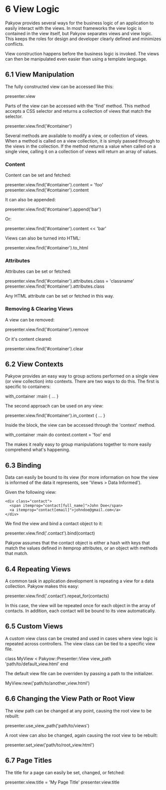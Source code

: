 <h1 id="section_6">6 View Logic</h1>

Pakyow provides several ways for the business logic of an application to easily interact with the views. In most frameworks the view logic is contained in the view itself, but Pakyow separates views and view logic. This keeps the roles for design and developer clearly defined and minimizes conflicts.

View construction happens before the business logic is invoked. The views can then be manipulated even easier than using a template language.

<h2 id="section_6.1">6.1 View Manipulation</h2>

The fully constructed view can be accessed like this:

<div class="code ruby">
presenter.view
</div>

Parts of the view can be accessed with the 'find' method. This method accepts a CSS selector and returns a collection of views that match the selector.

<div class="code ruby">
presenter.view.find('#container')
</div>

Several methods are available to modify a view, or collection of views. When a method is called on a view collection, it is simply passed through to the views in the collection. If the method returns a value when called on a single view, calling it on a collection of views will return an array of values.

### Content

Content can be set and fetched:

<div class="code ruby">
presenter.view.find('#container').content = 'foo'
presenter.view.find('#container').content
</div>

It can also be appended:

<div class="code ruby">
presenter.view.find('#container').append('bar')
</div>

Or:

<div class="code ruby">
presenter.view.find('#container').content &lt;&lt; 'bar'
</div>

Views can also be turned into HTML:

<div class="code ruby">
presenter.view.find('#container').to_html
</div>

### Attributes

Attributes can be set or fetched:

<div class="code ruby">
presenter.view.find('#container').attributes.class = 'classname'
presenter.view.find('#container').attributes.class
</div>

Any HTML attribute can be set or fetched in this way.

### Removing & Clearing Views

A view can be removed:

<div class="code ruby">
presenter.view.find('#container').remove
</div>

Or it's content cleared:

<div class="code ruby">
presenter.view.find('#container').clear
</div>

<h2 id="section_6.2">6.2 View Contexts</h2>

Pakyow provides an easy way to group actions performed on a single view (or view collection) into contexts. There are two ways to do this. The first is specific to containers:

<div class="code ruby">
with_container :main { ... }
</div>

The second approach can be used on any view:

<div class="code ruby">
presenter.view.find('#container').in_context { … }
</div>

Inside the block, the view can be accessed through the 'context' method.

<div class="code ruby">
with_container :main do
  context.content = 'foo'
end
</div>

The makes it really easy to group manipulations together to more easily comprehend what's happening.

<h2 id="section_6.3">6.3 Binding</h2>

Data can easily be bound to its view (for more information on how the view is informed of the data it represents, see 'Views > Data Informed').

Given the following view:

    <div class="contact">
      <span itemprop="contact[full_name]">John Doe</span>
      <a itemprop="contact[email]">johndoe@gmail.com</a>
    </div>

We find the view and bind a contact object to it:

<div class="code ruby">
presenter.view.find('.contact').bind(contact)
</div>

Pakyow assumes that the contact object is either a hash with keys that match the values defined in itemprop attributes, or an object with methods that match.

<h2 id="section_6.4">6.4 Repeating Views</h2>

A common task in application development is repeating a view for a data collection. Pakyow makes this easy:

<div class="code ruby">
presenter.view.find('.contact').repeat_for(contacts)
</div>

In this case, the view will be repeated once for each object in the array of contacts. In addition, each contact will be bound to its view automatically.

<h2 id="section_6.5">6.5 Custom Views</h2>

A custom view class can be created and used in cases where view logic is repeated across controllers. The view class can be tied to a specific view file.

<div class="code ruby">
class MyView &lt; Pakyow::Presenter::View
  view_path 'path/to/default_view.html'
end
</div>

The default view file can be overriden by passing a path to the initializer.

<div class="code ruby">
MyView.new('path/to/another_view.html')
</div>

<h2 id="section_6.6">6.6 Changing the View Path or Root View</h2>

The view path can be changed at any point, causing the root view to be rebuilt:

<div class="code ruby">
presenter.use_view_path('path/to/views')
</div>

A root view can also be changed, again causing the root view to be rebuilt:

<div class="code ruby">
presenter.set_view('path/to/root_view.html')
</div>

<h2 id="section_6.7">6.7 Page Titles</h2>

The title for a page can easily be set, changed, or fetched:

<div class="code ruby">
presenter.view.title = 'My Page Title'
presenter.view.title
</div>
